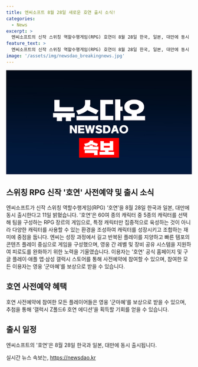 ```yaml
---
title: 엔씨소프트 8월 28일 새로운 호연 출시 소식!
categories:
  - News
excerpt: >
  엔씨소프트의 신작 스위칭 역할수행게임(RPG) 호연이 8월 28일 한국, 일본, 대만에 동시 출시된다. 이 게임은 팀을 구성하는 RPG 장르로 특정 캐릭터 육성뿐 아니라 다양한 캐릭터 사용을 장려하며, 레벨 및 장비 공유 시스템으로 피로를 완화한다. 빠른 템포의 플레이 중심으로 구성돼 사전예약이 시작됐고, 참여자들은 특별 보상과 갤럭시 Z폴드6 호연 에디션을 추첨을 통해 획들할 수 있다. 클릭하고 싶게 만드는 요약문을 작성했어.
feature_text: >
  엔씨소프트의 신작 스위칭 역할수행게임(RPG) 호연이 8월 28일 한국, 일본, 대만에 동시 출시된다. 이 게임은 팀을 구성하는 RPG 장르로 특정 캐릭터 육성뿐 아니라 다양한 캐릭터 사용을 장려하며, 레벨 및 장비 공유 시스템으로 피로를 완화한다. 빠른 템포의 플레이 중심으로 구성돼 사전예약이 시작됐고, 참여자들은 특별 보상과 갤럭시 Z폴드6 호연 에디션을 추첨을 통해 획들할 수 있다. 클릭하고 싶게 만드는 요약문을 작성했어.
image: '/assets/img/newsdao_breakingnews.jpg'
---
```


<p><img src="/assets/img/newsdao_breakingnews.jpg" alt="firstkoreanews 속보" /></p>

<h2 data-ke-size="size26">스위칭 RPG 신작 '호연' 사전예약 및 출시 소식</h2>

<p data-ke-size="size16">엔씨소프트가 신작 스위칭 역할수행게임(RPG) ‘호연’을 8월 28일 한국과 일본, 대만에 동시 출시한다고 11일 밝혔습니다. '호연'은 60여 종의 캐릭터 중 5종의 캐릭터를 선택해 팀을 구성하는 RPG 장르의 게임으로, 특정 캐릭터만 집중적으로 육성하는 것이 아니라 다양한 캐릭터를 사용할 수 있는 환경을 조성하여 캐릭터를 성장시키고 조합하는 재미에 중점을 둡니다. 엔씨는 성장 과정에서 길고 반복된 플레이를 지양하고 빠른 템포의 콘텐츠 플레이 중심으로 게임을 구성했으며, 영웅 간 레벨 및 장비 공유 시스템을 지원하여 피로도를 완화하기 위한 노력을 기울였습니다. 이용자는 '호연' 공식 홈페이지 및 구글 플레이·애플 앱·삼성 갤럭시 스토어를 통해 사전예약에 참여할 수 있으며, 참여한 모든 이용자는 영웅 ’군마혜’를 보상으로 받을 수 있습니다.</p>

<h2 data-ke-size="size26">호연 사전예약 혜택</h2>

<p data-ke-size="size16">호연 사전예약에 참여한 모든 플레이어들은 영웅 ’군마혜’를 보상으로 받을 수 있으며, 추첨을 통해 ‘갤럭시 Z폴드6 호연 에디션’을 획득할 기회를 얻을 수 있습니다.</p>

<h2 data-ke-size="size26">출시 일정</h2>

<p data-ke-size="size16">엔씨소프트의 '호연'은 8월 28일 한국과 일본, 대만에 동시 출시됩니다.</p>
실시간 뉴스 속보는, <a href="https://newsdao.kr" rel="dofollow">https://newsdao.kr</a>



